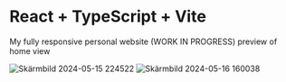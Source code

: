 # React + TypeScript + Vite

My fully responsive personal website (WORK IN PROGRESS)
preview of home view 


![Skärmbild 2024-05-15 224522](https://github.com/RyanLindman/ryanlindman.github.io/assets/117920471/d62c383f-6310-48e3-8965-0f0e31f09560)
![Skärmbild 2024-05-16 160038](https://github.com/RyanLindman/ryanlindman.github.io/assets/117920471/24048ddb-8dff-47ab-b3a0-36550d5d278d)
